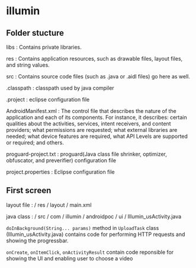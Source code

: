 illumin
===========

Folder stucture
--

libs : Contains private libraries.

res : Contains application resources, such as drawable files, layout files, and string values.

src : Contains source code files (such as .java or .aidl files) go here as well.

.classpath : classpath used by java compiler

.project : eclipse configuration file

AndroidManifest.xml : The control file that describes the nature of the application and each of its components. For instance, it describes: certain qualities about the activities, services, intent receivers, and content providers; what permissions are requested; what external libraries are needed; what device features are required, what API Levels are supported or required; and others.

proguard-project.txt : proguard(Java class file shrinker, optimizer, obfuscator, and preverifier) configuration file

project.properties : Eclipse configuration file


First screen
--
layout file : / res / layout / main.xml

java class : / src / com / illumin / androidpoc / ui / Illumin_usActivity.java

 `doInBackground(String... params)` method in `UploadTask` class (Illumin_usActivity.java) contains code for performing HTTP requests and showing the progressbar.
 
 `onCreate`, `onItemClick`, `onActivityResult` contain code reponsible for showing the UI and enabling user to choose a video